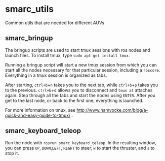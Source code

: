 # smarc_utils
Common utils that are needed for different AUVs

## smarc_bringup

The bringup scripts are used to start tmux sessions with ros nodes and launch files.
To install tmux, type `sudo apt-get install tmux`.

Running a bringup script will start a new tmux session
from which you can start all the nodes necessary for that particular session, including a `roscore`.
Everything in a tmux session is organized as tabs.

After starting, `ctrl+b`+`n` takes you to the next tab, while `ctrl+b`+`p` takes
you to the previous. `ctrl+b`+`d` allows you to disconnect and `tmux at` attaches again.
Step through all the tabs and start the nodes using `ENTER`. After you get to the last
node, or back to the first one, everything is launched.

For more information on tmux, see http://www.hamvocke.com/blog/a-quick-and-easy-guide-to-tmux/ .

## smarc_keyboard_teleop

Run the node with `rosrun smarc_keyboard_teleop`.
In the resulting window, you can press `UP`, `DOWN`,`LEFT`, `RIGHT` to steer,
`w` to start the thruster, and `s` to stop it.
